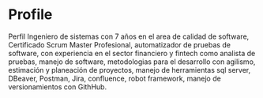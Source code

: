 # Profile
Perfil
Ingeniero de sistemas con 7 años en el area de calidad de software, Certificado Scrum Master Profesional, automatizador de pruebas de software, con experiencia en el sector financiero y fintech como analista de pruebas, manejo de software, metodologias para el desarrollo con agilismo, estimación y planeación de proyectos, manejo de herramientas sql server, DBeaver, Postman, Jira, confluence, robot framework, manejo de versionamientos con GithHub.
